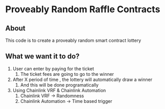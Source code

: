 # Proveably Random Raffle Contracts

## About

This code is to create a proveably random smart contract lottery

## What we want it to do?

1. User can enter by paying for the ticket
   1. The ticket fees are going to go to the winner
2. After X period of time , the lottery will automatically draw a winner
   1. And this will be done programatically
3. Using Chainlink VRF & Chainlink Automation
   1. Chainlink VRF -> Randomness
   2. Chainlink Automation -> Time based trigger
